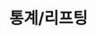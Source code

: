 ---
title: "통계/리프팅"
linkTitle: "통계/리프팅"
description: "통계/리프팅"
url: /common-component/statistics-reporting/
menu:
  depth:
    weight: 4
    parent: "common-component"
    identifier: "statistics-reporting"
---